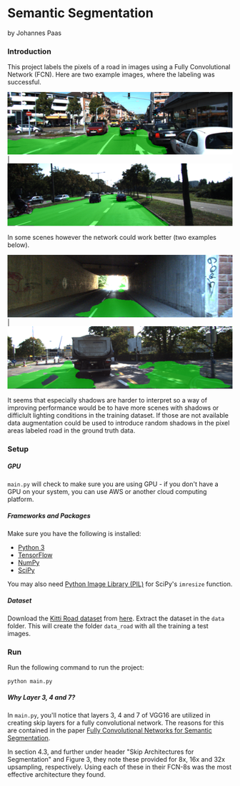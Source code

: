 # Semantic Segmentation
by Johannes Paas

[//]: # (Image References)
[image1]: ./runs/1544277147.7933457/um_000061.png
[image2]: ./runs/1544277147.7933457/umm_000024.png
[image3]: ./runs/1544277147.7933457/um_000093.png
[image4]: ./runs/1544277147.7933457/umm_000075.png

### Introduction
This project labels the pixels of a road in images using a Fully Convolutional Network (FCN).
Here are two example images, where the labeling was successful.

![alt_text][image1] | ![alt_text][image2]

In some scenes however the network could work better (two examples below).

![alt_text][image3] | ![alt_text][image4]

It seems that especially shadows are harder to interpret so a way of improving performance would be to have more scenes with shadows or difficlult lighting conditions in the training dataset. If those are not available data augmentation could be used to introduce random shadows in the pixel areas labeled road in the ground truth data.

### Setup

##### GPU
`main.py` will check to make sure you are using GPU - if you don't have a GPU on your system, you can use AWS or another cloud computing platform.
##### Frameworks and Packages
Make sure you have the following is installed:
 - [Python 3](https://www.python.org/)
 - [TensorFlow](https://www.tensorflow.org/)
 - [NumPy](http://www.numpy.org/)
 - [SciPy](https://www.scipy.org/)

You may also need [Python Image Library (PIL)](https://pillow.readthedocs.io/) for SciPy's `imresize` function.

##### Dataset
Download the [Kitti Road dataset](http://www.cvlibs.net/datasets/kitti/eval_road.php) from [here](http://www.cvlibs.net/download.php?file=data_road.zip).  Extract the dataset in the `data` folder.  This will create the folder `data_road` with all the training a test images.

### Run
Run the following command to run the project:
```
python main.py
```

##### Why Layer 3, 4 and 7?
In `main.py`, you'll notice that layers 3, 4 and 7 of VGG16 are utilized in creating skip layers for a fully convolutional network. The reasons for this are contained in the paper [Fully Convolutional Networks for Semantic Segmentation](https://arxiv.org/pdf/1605.06211.pdf).

In section 4.3, and further under header "Skip Architectures for Segmentation" and Figure 3, they note these provided for 8x, 16x and 32x upsampling, respectively. Using each of these in their FCN-8s was the most effective architecture they found. 
